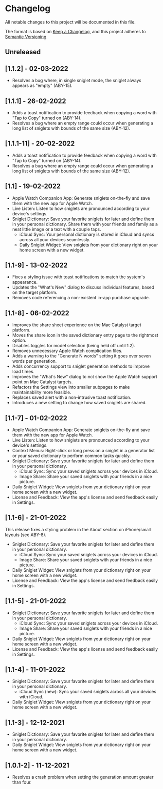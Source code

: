 # Changelog
All notable changes to this project will be documented in this file.

The format is based on [Keep a Changelog](https://keepachangelog.com/en/1.0.0/), and this project adheres to 
[Semantic Versioning](https://semver.org/spec/v2.0.0.html).

## Unreleased

## [1.1.2] - 02-03-2022
- Resolves a bug where, in single sniglet mode, the sniglet always appears as "empty" (ABY-15).

## [1.1.1] - 26-02-2022

- Adds a toast notification to provide feedback when copying a word with "Tap to Copy" turned on (ABY-14).
- Resolves a bug where an empty range could occur when generating a long list of sniglets with bounds of the same size
  (ABY-12).

## [1.1.1-11] - 20-02-2022

- Adds a toast notification to provide feedback when copying a word with "Tap to Copy" turned on (ABY-14).
- Resolves a bug where an empty range could occur when generating a long list of sniglets with bounds of the same size
  (ABY-12).

## [1.1] - 19-02-2022

- Apple Watch Companion App: Generate sniglets on-the-fly and save them with the new app for Apple Watch.
- Live Listen: Listen to how sniglets are pronounced according to your device's settings. 
- Sniglet Dictionary: Save your favorite sniglets for later and define them in your personal dictionary. Share them with
  your friends and family as a neat little image or a text with a couple taps.
  - iCloud Sync: Your personal dictionary is stored in iCloud and syncs across all your devices seamlessly.
  - Daily Sniglet Widget: View sniglets from your dictionary right on your home screen with a new widget.

## [1.1-9] - 13-02-2022

- Fixes a styling issue with toast notifications to match the system's appearance.
- Updates the "What's New" dialog to discuss individual features, based on the target platform.
- Removes code referencing a non-existent in-app purchase upgrade.

## [1.1-8] - 06-02-2022

- Improves the share sheet experience on the Mac Catalyst target platform.
- Moves the share icon in the saved dictionary entry page to the rightmost option.
- Disables toggles for model selection (being held off until 1.2).
- Removes unnecessary Apple Watch complication files.
- Adds a warning to the "Generate N words" setting it goes over seven words per generation.
- Adds concurrency support to sniglet generation methods to improve load times.
- Improves the "What's New" dialog to not show the Apple Watch support point on Mac Catalyst targets.
- Refactors the Settings view into smaller subpages to make maintainability more feasible.
- Replaces saved alert with a non-intrusive toast notification.
- Introduces a new setting to change how saved sniglets are shared.

## [1.1-7] - 01-02-2022

- Apple Watch Companion App: Generate sniglets on-the-fly and save them with the new app for Apple Watch.
- Live Listen: Listen to how sniglets are pronounced according to your device's settings. 
- Context Menus: Right-click or long press on a sniglet in a generator list or your saved dictionary to perform common
  tasks quickly.
- Sniglet Dictionary: Save your favorite sniglets for later and define them in your personal dictionary.
  - iCloud Sync: Sync your saved sniglets across your devices in iCloud.
  - Image Share: Share your saved sniglets with your friends in a nice picture. 
- Daily Sniglet Widget: View sniglets from your dictionary right on your home screen with a new widget.
- License and Feedback: View the app's license and send feedback easily in Settings.

## [1.1-6] - 21-01-2022

This release fixes a styling problem in the About section on iPhone/small layouts (see ABY-8).

- Sniglet Dictionary: Save your favorite sniglets for later and define them in your personal dictionary.
  - iCloud Sync: Sync your saved sniglets across your devices in iCloud.
  - Image Share: Share your saved sniglets with your friends in a nice picture. 
- Daily Sniglet Widget: View sniglets from your dictionary right on your home screen with a new widget.
- License and Feedback: View the app's license and send feedback easily in Settings.

## [1.1-5] - 21-01-2022

- Sniglet Dictionary: Save your favorite sniglets for later and define them in your personal dictionary.
  - iCloud Sync: Sync your saved sniglets across your devices in iCloud.
  - Image Share: Share your saved sniglets with your friends in a nice picture. 
- Daily Sniglet Widget: View sniglets from your dictionary right on your home screen with a new widget.
- License and Feedback: View the app's license and send feedback easily in Settings.

## [1.1-4] - 11-01-2022

- Sniglet Dictionary: Save your favorite sniglets for later and define them in your personal dictionary.
    - iCloud Sync (new): Sync your saved sniglets across all your devices with iCloud.
- Daily Sniglet Widget: View sniglets from your dictionary right on your home screen with a new widget.

## [1.1-3] - 12-12-2021

- Sniglet Dictionary: Save your favorite sniglets for later and define them in your personal dictionary.
- Daily Sniglet Widget: View sniglets from your dictionary right on your home screen with a new widget.

## [1.0.1-2] - 11-12-2021

- Resolves a crash problem when setting the generation amount greater than four.
